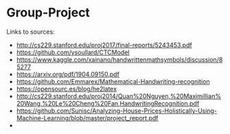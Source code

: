 # Group-Project

Links to sources:
- http://cs229.stanford.edu/proj2017/final-reports/5243453.pdf
- https://github.com/ysoullard/CTCModel
- https://www.kaggle.com/xainano/handwrittenmathsymbols/discussion/85277
- https://arxiv.org/pdf/1904.09150.pdf
- https://github.com/Emmarex/Mathematical-Handwriting-recognition
- https://opensourc.es/blog/he2latex
- http://cs229.stanford.edu/proj2014/Quan%20Nguyen,%20Maximillian%20Wang,%20Le%20Cheng%20Fan,HandwritingRecognition.pdf
- https://github.com/Sunisc/Analyzing-House-Prices-Holistically-Using-Machine-Learning/blob/master/project_report.pdf
- 
